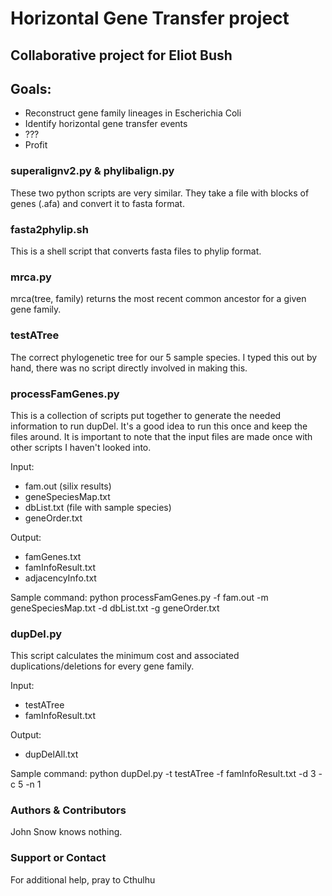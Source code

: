 # Horizontal Gene Transfer project
## Collaborative project for Eliot Bush

## Goals:  
+ Reconstruct gene family lineages in Escherichia Coli
+ Identify horizontal gene transfer events
+ ???
+ Profit

### superalignv2.py & phylibalign.py  

These two python scripts are very similar.  They take a file with blocks of genes (.afa) and convert it to
fasta format.

### fasta2phylip.sh  

This is a shell script that converts fasta files to phylip format.


### mrca.py

mrca(tree, family) returns the most recent common ancestor for a given gene family.

### testATree

The correct phylogenetic tree for our 5 sample species.  I typed this out by hand, there was no script directly involved in making this.

### processFamGenes.py

This is a collection of scripts put together to generate the needed information
to run dupDel.  It's a good idea to run this once and keep the files around.
It is important to note that the input files are made once with other scripts I
haven't looked into.

Input:
+ fam.out (silix results)
+ geneSpeciesMap.txt
+ dbList.txt (file with sample species)
+ geneOrder.txt 

Output:
+ famGenes.txt
+ famInfoResult.txt
+ adjacencyInfo.txt

Sample command: python processFamGenes.py -f fam.out -m geneSpeciesMap.txt -d dbList.txt -g geneOrder.txt

### dupDel.py

This script calculates the minimum cost and associated duplications/deletions for every gene family.

Input:
+ testATree
+ famInfoResult.txt

Output:
+ dupDelAll.txt

Sample command: python dupDel.py -t testATree -f famInfoResult.txt -d 3 -c 5 -n 1


### Authors & Contributors

John Snow knows nothing.

### Support or Contact

For additional help, pray to Cthulhu

